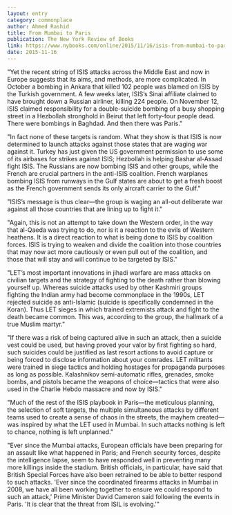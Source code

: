 ```yaml
---
layout: entry
category: commonplace
author: Ahmed Rashid
title: From Mumbai to Paris
publication: The New York Review of Books
link: https://www.nybooks.com/online/2015/11/16/isis-from-mumbai-to-paris/
date: 2015-11-16
---
```


"Yet the recent string of ISIS attacks across the Middle East and now in Europe suggests that its aims, and methods, are more complicated. In October a bombing in Ankara that killed 102 people was blamed on ISIS by the Turkish government. A few weeks later, ISIS’s Sinai affiliate claimed to have brought down a Russian airliner, killing 224 people. On November 12, ISIS claimed responsibility for a double-suicide bombing of a busy shopping street in a Hezbollah stronghold in Beirut that left forty-four people dead. There were bombings in Baghdad. And then there was Paris."

"In fact none of these targets is random. What they show is that ISIS is now determined to launch attacks against those states that are waging war against it. Turkey has just given the US government permission to use some of its airbases for strikes against ISIS; Hezbollah is helping Bashar al-Assad fight ISIS. The Russians are now bombing ISIS and other groups, while the French are crucial partners in the anti-ISIS coalition. French warplanes bombing ISIS from runways in the Gulf states are about to get a fresh boost as the French government sends its only aircraft carrier to the Gulf."

"ISIS’s message is thus clear—the group is waging an all-out deliberate war against all those countries that are lining up to fight it."

"Again, this is not an attempt to take down the Western order, in the way that al-Qaeda was trying to do, nor is it a reaction to the evils of Western heathens. It is a direct reaction to what is being done to ISIS by coalition forces. ISIS is trying to weaken and divide the coalition into those countries that may now act more cautiously or even pull out of the coalition, and those that will stay and will continue to be targeted by ISIS."

"LET’s most important innovations in jihadi warfare are mass attacks on civilian targets and the strategy of fighting to the death rather than blowing yourself up. Whereas suicide attacks used by other Kashmiri groups fighting the Indian army had become commonplace in the 1990s, LET rejected suicide as anti-Islamic (suicide is specifically condemned in the Koran). Thus LET sieges in which trained extremists attack and fight to the death became common. This was, according to the group, the hallmark of a true Muslim martyr."

"If there was a risk of being captured alive in such an attack, then a suicide vest could be used, but having proved your valor by first fighting so hard, such suicides could be justified as last resort actions to avoid capture or being forced to disclose information about your comrades. LET militants were trained in siege tactics and holding hostages for propaganda purposes as long as possible. Kalashnikov semi-automatic rifles, grenades, smoke bombs, and pistols became the weapons of choice—tactics that were also used in the Charlie Hebdo massacre and now by ISIS."

"Much of the rest of the ISIS playbook in Paris—the meticulous planning, the selection of soft targets, the multiple simultaneous attacks by different teams used to create a sense of chaos in the streets, the mayhem created—was inspired by what the LET used in Mumbai. In such attacks nothing is left to chance, nothing is left unplanned."

"Ever since the Mumbai attacks, European officials have been preparing for an assault like what happened in Paris; and French security forces, despite the intelligence lapse, seem to have responded well in preventing many more killings inside the stadium. British officials, in particular, have said that British Special Forces have also been retrained to be able to better respond to such attacks. 'Ever since the coordinated firearms attacks in Mumbai in 2008, we have all been working together to ensure we could respond to such an attack,' Prime Minister David Cameron said following the events in Paris. 'It is clear that the threat from ISIL is evolving.'"
